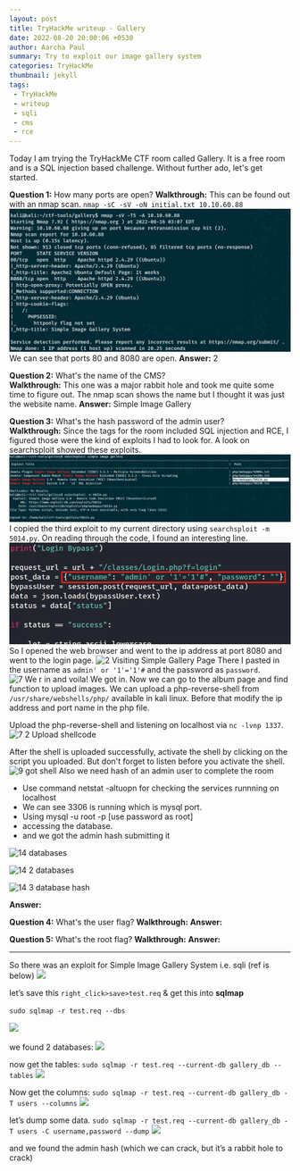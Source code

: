 ```yaml
---
layout: post
title: TryHackMe writeup - Gallery
date: 2022-08-20 20:00:06 +0530
author: Aarcha Paul
summary: Try to exploit our image gallery system
categories: TryHackMe
thumbnail: jekyll
tags:
 - TryHackMe
 - writeup
 - sqli 
 - cms 
 - rce
---
```

Today I am trying the TryHackMe CTF room called Gallery. It is a free room and is a SQL injection based challenge. Without further ado, let's get started.

**Question 1:** How many ports are open?
**Walkthrough:** This can be found out with an nmap scan.
`nmap -sC -sV -oN initial.txt 10.10.60.88`
![gallery-nmap](/assets/THM-gallery/gallery-nmap.png)
We can see that ports 80 and 8080 are open. 
**Answer:** 2

**Question 2:** What's the name of the CMS?  
**Walkthrough:** This one was a major rabbit hole and took me quite some time to figure out. The nmap scan shows the name but I thought it was just the website name.
**Answer:** Simple Image Gallery

**Question 3:** What's the hash password of the admin user?  
**Walkthrough:** Since the tags for the room included SQL injection and RCE, I figured those were the kind of exploits I had to look for. A look on searchsploit showed these exploits.
![searchsploit](/assets/THM-gallery/searchsploit.png)
I copied the third exploit to my current directory using `searchsploit -m 5014.py`. On reading through the code, I found an interesting line.
![exploit.png](/assets/THM-gallery/exploit.png)
So I opened the web browser and went to the ip address at port 8080 and went to the login page. 
![2  Visiting Simple Gallery Page](https://user-images.githubusercontent.com/75413146/153704486-a9180690-64ce-4a5c-ba51-31b2f9b857f9.png)
There I pasted in the username as `admin' or '1'='1'#` and the password as `password`. 
 ![7  We r in](https://user-images.githubusercontent.com/75413146/153705113-9e1847a3-3a5e-474f-a3cc-db6d6d9106fc.png) and  voila! We got in. Now we can go to the album page and find function to upload images. We can upload a php-reverse-shell from `/usr/share/webshells/php/` available in kali linux. Before that modify the ip address and port name in the php file.
 
 
Upload the php-reverse-shell and listening on localhost via `nc -lvnp 1337`.
![7 2 Upload shellcode](https://user-images.githubusercontent.com/75413146/153705349-6173c59a-3551-42d8-8a3e-edcd6d32d468.png)

After the shell is uploaded successfully, activate the shell by clicking on the script you uploaded. But don't forget to listen before you activate the shell.
![9 got shell](https://user-images.githubusercontent.com/75413146/153705457-65d471d2-b5ee-472c-b64d-a9f493d78b4e.png)
Also we need hash of an admin user to complete the room
- Use command netstat -altuopn for checking the services runnning on localhost
- We can see 3306 is running which is mysql port.
- Using mysql -u root -p [use password as root]
- accessing the database.
- and we got the admin hash submitting it

![14  databases](https://user-images.githubusercontent.com/75413146/153706239-3c34e211-ac40-44b8-bea1-97ed28ac16e1.png)

![14 2 databases](https://user-images.githubusercontent.com/75413146/153706246-a4230f42-9b67-4820-895e-dd7e3d34aec5.png)

![14 3 database hash](https://user-images.githubusercontent.com/75413146/153706249-57ca5fea-01e4-4fc7-88a2-1ef0184433f2.png)

**Answer:** 

**Question 4:** What's the user flag?
**Walkthrough:** 
**Answer:** 

**Question 5:** What's the root flag?
**Walkthrough:** 
**Answer:** 


------
So there was an exploit for Simple Image Gallery System i.e. sqli (ref is below)
![](https://miro.medium.com/max/1034/1*Rt6Fm0bLhdScCTJgmVSv-Q.png)

let’s save this `right_click>save>test.req` & get this into **sqlmap**

`sudo sqlmap -r test.req --dbs`

![](https://miro.medium.com/max/548/1*CPLJmzCb6P0mlAbfSFQlRw.png)

we found 2 databases:
![](https://miro.medium.com/max/374/1*QSQz2vOEL6TecWhdxqthgg.png)

now get the tables:
`sudo sqlmap -r test.req --current-db gallery_db --tables`
![](https://miro.medium.com/max/660/1*giGSVCdlmqHyH5wIHflyYA.png)

Now get the columns:
`sudo sqlmap -r test.req --current-db gallery_db -T users --columns`
![](https://miro.medium.com/max/476/1*sLVkXoyRIT_kH1e1JlIxdg.png)

let’s dump some data.
`sudo sqlmap -r test.req --current-db gallery_db -T users -C username,password --dump`
![](https://miro.medium.com/max/756/1*pcHjeQC4CrNvFBxI8yu3pw.png)

and we found the admin hash (which we can crack, but it’s a rabbit hole to crack)